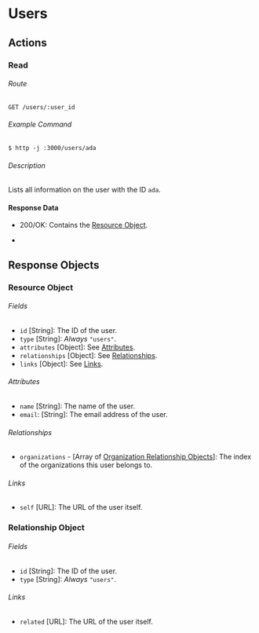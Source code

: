 # Users

## Actions
### Read
###### Route
    GET /users/:user_id
###### Example Command
    $ http -j :3000/users/ada
###### Description
Lists all information on the user with the ID `ada`.

#### Response Data
* 200/OK: Contains the [Resource Object](#resource-object).

-

## Response Objects
### Resource Object
###### Fields
* `id` [String]: The ID of the user.
* `type` [String]: *Always* `"users"`.
* `attributes` [Object]: See [Attributes](#attributes).
* `relationships` [Object]: See [Relationships](#relationships).
* `links` [Object]: See [Links](#links).

###### Attributes
* `name` [String]: The name of the user.
* `email`: [String]: The email address of the user.

###### Relationships
* `organizations` - [Array of [Organization Relationship Objects](organizations.md#relationship-object)]: The index of the organizations this user belongs to.

###### Links
* `self` [URL]: The URL of the user itself.

### Relationship Object
###### Fields
* `id` [String]: The ID of the user.
* `type` [String]: *Always* `"users"`.

###### Links
* `related` [URL]: The URL of the user itself.
